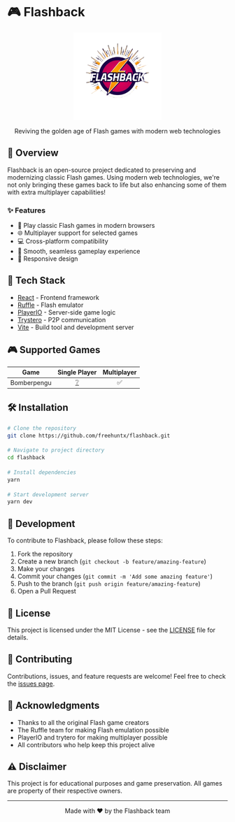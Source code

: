 # 🎮 Flashback

<p align="center">
  <img src="assets/logo.png" alt="Flashback Logo" width="200"/>
</p>

<p align="center">
  Reviving the golden age of Flash games with modern web technologies
</p>

## 🌟 Overview
Flashback is an open-source project dedicated to preserving and modernizing classic Flash games. Using modern web technologies, we're not only bringing these games back to life but also enhancing some of them with extra multiplayer capabilities!

### ✨ Features
- 🎯 Play classic Flash games in modern browsers
- 🌐 Multiplayer support for selected games
- 💻 Cross-platform compatibility
- 🔄 Smooth, seamless gameplay experience
- 📱 Responsive design

## 🚀 Tech Stack
- [React](https://reactjs.org/) - Frontend framework
- [Ruffle](https://ruffle.rs/) - Flash emulator
- [PlayerIO](https://playerio.com/) - Server-side game logic
- [Trystero](https://github.com/dmotz/trystero) - P2P communication
- [Vite](https://vitejs.dev/) - Build tool and development server

## 🎮 Supported Games
| Game        | Single Player | Multiplayer |
|-------------|:-------------:|:-----------:|
| Bomberpengu | [❔](a "Has no singleplayer") | ✅ |

## 🛠️ Installation
```bash
# Clone the repository
git clone https://github.com/freehuntx/flashback.git

# Navigate to project directory
cd flashback

# Install dependencies
yarn

# Start development server
yarn dev
```

## 🚧 Development
To contribute to Flashback, please follow these steps:

1. Fork the repository
2. Create a new branch (`git checkout -b feature/amazing-feature`)
3. Make your changes
4. Commit your changes (`git commit -m 'Add some amazing feature'`)
5. Push to the branch (`git push origin feature/amazing-feature`)
6. Open a Pull Request

## 📝 License
This project is licensed under the MIT License - see the [LICENSE](LICENSE) file for details.

## 🤝 Contributing
Contributions, issues, and feature requests are welcome! Feel free to check the [issues page](https://github.com/freehuntx/flashback/issues).

## 💖 Acknowledgments
- Thanks to all the original Flash game creators
- The Ruffle team for making Flash emulation possible
- PlayerIO and trytero for making multiplayer possible
- All contributors who help keep this project alive

## ⚠️ Disclaimer
This project is for educational purposes and game preservation. All games are property of their respective owners.

---

<p align="center">
  Made with ❤️ by the Flashback team
</p>